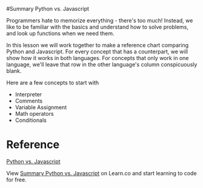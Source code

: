 
#Summary Python vs. Javascript

Programmers hate to memorize everything - there's too much! Instead, we like to be familiar with the basics and understand how to solve problems, and look up functions when we need them. 

In this lesson we will work together to make a reference chart comparing Python and Javascript. For every concept that has a counterpart, we will show how it works in both languages. For concepts that only work in one language, we'll leave that row in the other language's column conspicuously blank.

Here are a few concepts to start with
+ Interpreter
+ Comments
+ Variable Assignment
+ Math operators
+ Conditionals

# Reference
<a href= "https://blog.glyphobet.net/essay/2557">Python vs. Javascript</a>

<p data-visibility='hidden'>View <a href='https://learn.co/lessons/cssi-4.6-python-javascipt-summary' title='Summary Python vs. Javascript'>Summary Python vs. Javascript</a> on Learn.co and start learning to code for free.</p>

